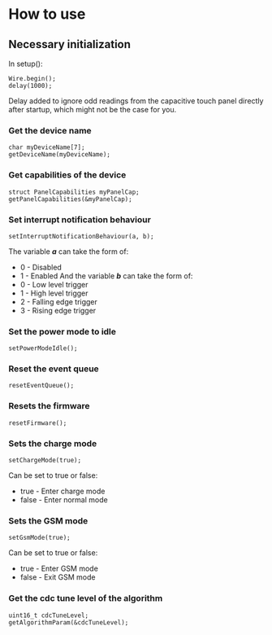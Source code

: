 # How to use

## Necessary initialization
In setup():
```
Wire.begin();
delay(1000);
```
Delay added to ignore odd readings from the capacitive touch panel directly after startup, which might not be the case for you.


### Get the device name
```
char myDeviceName[7];
getDeviceName(myDeviceName);
```


### Get capabilities of the device
```
struct PanelCapabilities myPanelCap;
getPanelCapabilities(&myPanelCap);
```


### Set interrupt notification behaviour
```
setInterruptNotificationBehaviour(a, b);
```
The variable ***a*** can take the form of:  
* 0 - Disabled
* 1 - Enabled
And the variable ***b*** can take the form of:  
* 0 - Low level trigger
* 1 - High level trigger
* 2 - Falling edge trigger
* 3 - Rising edge trigger


### Set the power mode to idle
```
setPowerModeIdle();
```



### Reset the event queue
```
resetEventQueue();
```




### Resets the firmware
```
resetFirmware();
```



### Sets the charge mode
```
setChargeMode(true);
```
Can be set to true or false:  
* true - Enter charge mode
* false - Enter normal mode



### Sets the GSM mode
```
setGsmMode(true);
```
Can be set to true or false:  
* true - Enter GSM mode
* false - Exit GSM mode



### Get the cdc tune level of the algorithm
```
uint16_t cdcTuneLevel;
getAlgorithmParam(&cdcTuneLevel);
```
